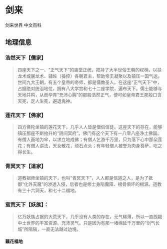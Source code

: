 # 剑来
剑来世界 中文百科

## 地理信息


### 浩然天下【儒家】
> 四座天下之一、“正气天下”的庙堂正统，把持了大半世俗王朝的权柄，以扶龙术或屠龙术、辅佐（操控）各朝君主，帮助帝王凝聚以及镇压一国气运。世间九大王朝，有五个皇帝的帝师，都是儒教圣人。在这座“正气天下”中，占据绝对统治地位，拥有八大学宫和七十二座学院，遍布天下。儒士能够与天地共鸣，从而孕育“充沛心胸”的那股浩然正气，便可如皇帝君王那般口含天宪，定人生死，避退鬼神。

### 莲花天下【佛家】
> 四方佛陀坐镇的莲花天下，几乎人人皆是僧侣信徒。这座天下的存在，能够镇压那座不断抬升的“阴间冥府”。佛门有这个天下有一八零八座净土佛国。有僧人画地为牢，以求立地成佛；有僧人乞游千万里，只为落下心中那朵莲花；有僧人讲法，天女散花，顽石点头；有年轻僧人被誉为肉身菩萨，吃之得长生。

### 青冥天下【道家】
> 道教祖师坐镇的天下，也叫“青冥天下”，人人都是信道之人，是为了抵御“化外天魔”的渗透入侵，后者也是修士身陷魔障、根骨俱坏的根源。道教有三十六洞天，和七十二福地。

### 蛮荒天下【妖族】：
> 亿万妖族占据的大荒天下，几乎没有人类的存在，元气稀薄，所以一直觊觎中土世界的丰富资源、充沛灵气。只是因为有那一堵绵延千万里的“剑气长城”所阻隔，一直无法越过边境。


#### 藕花福地


